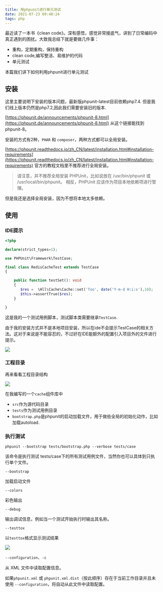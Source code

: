 ```yaml
---
title: 用phpunit进行单元测试
date: 2021-07-23 09:48:24
tags: php
---
```


最近读了一本书《clean code》。深有感悟，感觉非常接底气，讲到了日常编码中真正遇到的困扰。大致我总结下就是要做几件事：

- 重构，定期重构，保持重构
- clean code,编写整洁、易维护的代码
- 单元测试

本篇我们讲下如何利用phpunit进行单元测试

<!--more-->
## 安装

这里主要说明下安装的版本问题，最新版phpunit-latest目前依赖php7.4. 但是我们线上版本仍然是php7.2,因此我们需要安装旧的版本.

[https://phpunit.de/announcements/phpunit-8.html](https://phpunit.de/announcements/phpunit-8.html)  从这个链接能找到phpunit-8。

安装的方式有2种，`PHAR` 和 `composer`，两种方式都可以全局安装。

[https://phpunit.readthedocs.io/zh_CN/latest/installation.html#installation-requirements](https://phpunit.readthedocs.io/zh_CN/latest/installation.html#installation-requirements) 官方的教程文档里不推荐进行全局安装。

> 请注意，并不推荐全局安装 PHPUnit，比如说放在 /usr/bin/phpunit 或 /usr/local/bin/phpunit。
相反，PHPUnit 应该作为项目本地依赖项进行管理。

但是我还是选择全局安装，因为不想将本地太多依赖。

## 使用


### IDE提示

```php
<?php

declare(strict_types=1);

use PHPUnit\Framework\TestCase;

final class RedisCacheTest extends TestCase
{

    public function testSet(): void
    {
       $res =  \Hll\Cache\Cache::set('foo', date('Y-m-d H:i:s'),10);
       $this->assertTrue($res);
    }

}
```

这是我的一个测试用例脚本，测试脚本类需要继承`TestCase`.

由于我的安装方式并不是本地项目安装，所以在ide不会提示TestCase的相关方法。这对于来说是不能容忍的，不过好在IDE能额外的配置引入项目外的文件进行提示。

![](https://vison-blog.oss-cn-beijing.aliyuncs.com/20210723100857.png)

### 工程目录

再来看看工程目录结构

![](https://vison-blog.oss-cn-beijing.aliyuncs.com/20210723101019.png)

在我编写的一个`cache`组件库中

- `src`作为源代码目录
- `tests`作为测试用例目录
- `bootstrap.php`是phpunit的启动加载文件，用于做些全局的初始化动作，比如加载autoload.

### 执行测试

```shell
phpunit --bootstrap tests/bootstrap.php --verbose tests/case 
```
该命令是执行测试 tests/case下的所有测试用例文件，当然你也可以具体到只执行单个文件。

`--bootstrap`

加载启动文件

`--colors`

彩色输出

`--debug`

输出调试信息，例如当一个测试开始执行时输出其名称。

`--testtox`

以`testtox`格式显示测试结果

![](https://vison-blog.oss-cn-beijing.aliyuncs.com/20210723102912.png)

`--configuration`、`-c`

从 XML 文件中读取配置信息。

如果`phpunit.xml` 或 `phpunit.xml.dist`（按此顺序）存在于当前工作目录并且未使用 `--configuration`，将自动从此文件中读取配置。